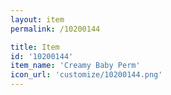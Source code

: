 ```yaml
---
layout: item
permalink: /10200144

title: Item
id: '10200144'
item_name: 'Creamy Baby Perm'
icon_url: 'customize/10200144.png'
---
```

